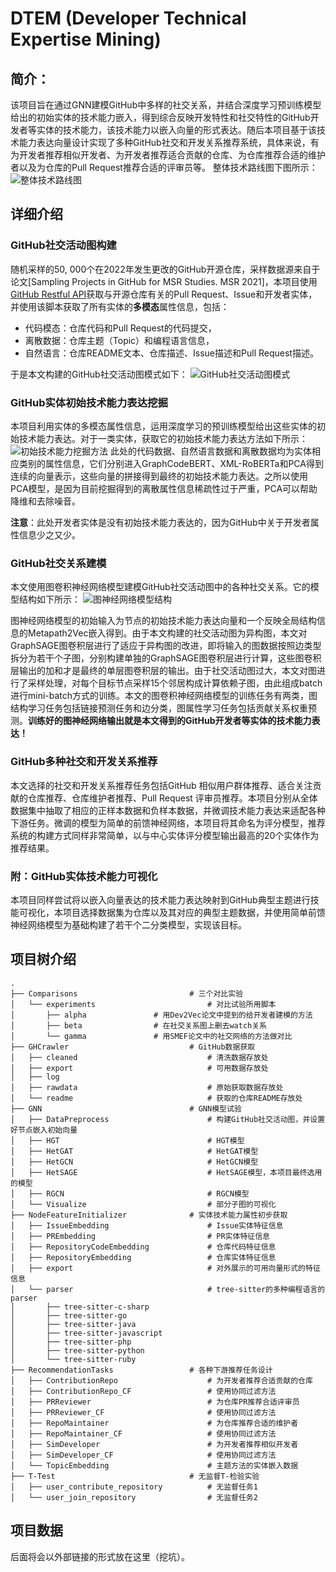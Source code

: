 # DTEM (Developer Technical Expertise Mining)
## 简介：
该项目旨在通过GNN建模GitHub中多样的社交关系，并结合深度学习预训练模型给出的初始实体的技术能力嵌入，得到综合反映开发特性和社交特性的GitHub开发者等实体的技术能力，该技术能力以嵌入向量的形式表达。随后本项目基于该技术能力表达向量设计实现了多种GitHub社交和开发关系推荐系统，具体来说，有为开发者推荐相似开发者、为开发者推荐适合贡献的仓库、为仓库推荐合适的维护者以及为仓库的Pull Request推荐合适的评审员等。
整体技术路线图下图所示：
![整体技术路线图](imgs/overall_framework.png)

## 详细介绍
### GitHub社交活动图构建
随机采样的50, 000个在2022年发生更改的GitHub开源仓库，采样数据源来自于论文[Sampling Projects in GitHub for MSR Studies. MSR 2021]，本项目使用[GitHub Restful API](https://docs.github.com/en/rest?apiVersion=2022-11-28)获取与开源仓库有关的Pull Request、Issue和开发者实体，并使用该脚本获取了所有实体的**多模态**属性信息，包括：
- 代码模态：仓库代码和Pull Request的代码提交，
- 离散数据：仓库主题（Topic）和编程语言信息，
- 自然语言：仓库README文本、仓库描述、Issue描述和Pull Request描述。

于是本文构建的GitHub社交活动图模式如下：
![GitHub社交活动图模式](imgs/cg_scheme.png)

### GitHub实体初始技术能力表达挖掘
本项目利用实体的多模态属性信息，运用深度学习的预训练模型给出这些实体的初始技术能力表达。对于一类实体，获取它的初始技术能力表达方法如下所示：
![初始技术能力挖掘方法](imgs/initial_te_mining.png)
此处的代码数据、自然语言数据和离散数据均为实体相应类别的属性信息，它们分别进入GraphCodeBERT、XML-RoBERTa和PCA得到连续的向量表示，这些向量的拼接得到最终的初始技术能力表达。之所以使用PCA模型，是因为目前挖掘得到的离散属性信息稀疏性过于严重，PCA可以帮助降维和去除噪音。

**注意**：此处开发者实体是没有初始技术能力表达的，因为GitHub中关于开发者属性信息少之又少。

### GitHub社交关系建模
本文使用图卷积神经网络模型建模GitHub社交活动图中的各种社交关系。它的模型结构如下所示：
![图神经网络模型结构](imgs/gnn.png)

图神经网络模型的初始输入为节点的初始技术能力表达向量和一个反映全局结构信息的Metapath2Vec嵌入得到。由于本文构建的社交活动图为异构图，本文对GraphSAGE图卷积层进行了适应于异构图的改进，即将输入的图数据按照边类型拆分为若干个子图，分别构建单独的GraphSAGE图卷积层进行计算，这些图卷积层输出的加和才是最终的单层图卷积层的输出。由于社交活动图过大，本文对图进行了采样处理，对每个目标节点采样15个邻居构成计算依赖子图，由此组成batch进行mini-batch方式的训练。本文的图卷积神经网络模型的训练任务有两类，图结构学习任务包括链接预测任务和边分类，图属性学习任务包括贡献关系权重预测。**训练好的图神经网络输出就是本文得到的GitHub开发者等实体的技术能力表达！**

### GitHub多种社交和开发关系推荐
本文选择的社交和开发关系推荐任务包括GitHub 相似用户群体推荐、适合关注贡献的仓库推荐、仓库维护者推荐、Pull Request 评审员推荐。本项目分别从全体数据集中抽取了相应的正样本数据和负样本数据，并微调技术能力表达来适配各种下游任务。微调的模型为简单的前馈神经网络，本项目将其命名为评分模型，推荐系统的构建方式同样非常简单，以与中心实体评分模型输出最高的20个实体作为推荐结果。

### 附：GitHub实体技术能力可视化
本项目同样尝试将以嵌入向量表达的技术能力表达映射到GitHub典型主题进行技能可视化，本项目选择数据集为仓库以及其对应的典型主题数据，并使用简单前馈神经网络模型为基础构建了若干个二分类模型，实现该目标。

## 项目树介绍
```
.
├── Comparisons                         # 三个对比实验
│   └── experiments                         # 对比试验所用脚本
│       ├── alpha				# 用Dev2Vec论文中提到的给开发者建模的方法
│       ├── beta				# 在社交关系图上删去watch关系
│       └── gamma 				# 用SMEF论文中的社交网络的方法做对比
├── GHCrawler                           # GitHub数据获取
│   ├── cleaned                             # 清洗数据存放处  
│   ├── export                              # 可用数据存放处               
│   ├── log
│   ├── rawdata                             # 原始获取数据存放处
│   └── readme                              # 获取的仓库README存放处
├── GNN                                 # GNN模型试验
│   ├── DataPreprocess                      # 构建GitHub社交活动图，并设置好节点嵌入初始向量
│   ├── HGT                                 # HGT模型
│   ├── HetGAT                              # HetGAT模型
│   ├── HetGCN                              # HetGCN模型
│   ├── HetSAGE                             # HetSAGE模型，本项目最终选用的模型
│   ├── RGCN                                # RGCN模型
│   └── Visualize                           # 部分子图的可视化
├── NodeFeatureInitializer              # 实体技术能力属性初步获取
│   ├── IssueEmbedding                      # Issue实体特征信息
│   ├── PREmbedding                         # PR实体特征信息
│   ├── RepositoryCodeEmbedding             # 仓库代码特征信息
│   ├── RepositoryEmbedding                 # 仓库实体特征信息
│   ├── export                              # 对外展示的可用向量形式的特征信息
│   └── parser                              # tree-sitter的多种编程语言的parser
│       ├── tree-sitter-c-sharp
│       ├── tree-sitter-go
│       ├── tree-sitter-java
│       ├── tree-sitter-javascript
│       ├── tree-sitter-php
│       ├── tree-sitter-python
│       └── tree-sitter-ruby
├── RecommendationTasks                 # 各种下游推荐任务设计
│   ├── ContributionRepo                    # 为开发者推荐合适贡献的仓库
│   ├── ContributionRepo_CF                 # 使用协同过滤方法
│   ├── PRReviewer                          # 为仓库PR推荐合适评审员
│   ├── PRReviewer_CF                       # 使用协同过滤方法
│   ├── RepoMaintainer                      # 为仓库推荐合适的维护者
│   ├── RepoMaintainer_CF                   # 使用协同过滤方法
│   ├── SimDeveloper                        # 为开发者推荐相似开发者
│   ├── SimDeveloper_CF                     # 使用协同过滤方法
│   └── TopicEmbedding                      # 主题方法的实体嵌入数据
├── T-Test                              # 无监督T-检验实验
│   ├── user_contribute_repository          # 无监督任务1
│   └── user_join_repository                # 无监督任务2
```
## 项目数据
后面将会以外部链接的形式放在这里（挖坑）。

